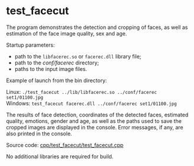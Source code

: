 # test_facecut

The program demonstrates the detection and cropping of faces, as well as estimation of the face image quality, sex and age.

Startup parameters:

* path to the `libfacerec.so` or `facerec.dll` library file;
* path to the *conf/facerec* directory;
* paths to the input image files.

Example of launch from the bin directory:

Linux: `./test_facecut ../lib/libfacerec.so ../conf/facerec set1/01100.jpg`  
Windows: `test_facecut facerec.dll ../conf/facerec set1/01100.jpg`  

The results of face detection, coordinates of the detected faces, estimated quality, emotions, gender and age, as well as the paths used to save the cropped images are displayed in the console. Error messages, if any, are also printed in the console.

Source code: [cpp/test_facecut/test_facecut.cpp](../../../examples/cpp/test_facecut/test_facecut.cpp)

No additional libraries are required for build.
